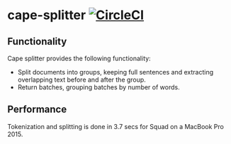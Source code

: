 # cape-splitter [![CircleCI](https://circleci.com/gh/bloomsburyai/cape-splitter.svg?style=svg&circle-token=68966f5dec4f929336d0ef75917c895d12152e98)](https://circleci.com/gh/bloomsburyai/cape-splitter)

## Functionality 

Cape splitter provides the following functionality:
    
   * Split documents into groups, keeping full sentences and extracting overlapping text before and after the group.
   * Return batches, grouping batches by number of words.

## Performance 

Tokenization and splitting is done in 3.7 secs for Squad on a MacBook Pro 2015. 